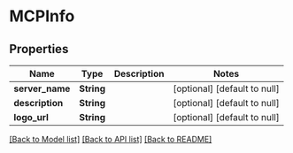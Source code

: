 # MCPInfo
## Properties

| Name | Type | Description | Notes |
|------------ | ------------- | ------------- | -------------|
| **server\_name** | **String** |  | [optional] [default to null] |
| **description** | **String** |  | [optional] [default to null] |
| **logo\_url** | **String** |  | [optional] [default to null] |

[[Back to Model list]](../README.md#documentation-for-models) [[Back to API list]](../README.md#documentation-for-api-endpoints) [[Back to README]](../README.md)

